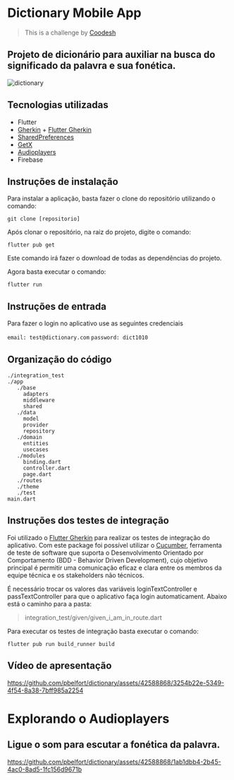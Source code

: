 # Dictionary Mobile App

> This is a challenge by [Coodesh](https://coodesh.com/)

## Projeto de dicionário para auxiliar na busca do significado da palavra e sua fonética.
![dictionary](https://github.com/pbelfort/dictionary/assets/42588868/1bdc5736-7977-46f7-9167-f50a41dc216f)

## Tecnologias utilizadas

- Flutter
- [Gherkin](https://medium.com/brasilflutter/flutter-gherkin-criando-automa%C3%A7%C3%B5es-de-teste-de-uma-forma-mais-simples-43f9da4f47e5) + [Flutter Gherkin](https://pub.dev/packages/flutter_gherkin)
- [SharedPreferences](https://pub.dev/packages/shared_preferences)
- [GetX](https://pub.dev/packages/get)
- [Audioplayers](https://pub.dev/packages/audioplayers)
- Firebase

## Instruções de instalação

Para instalar a aplicação, basta fazer o clone do repositório utilizando o comando:

```git clone [repositorio]```

Após clonar o repositório, na raiz do projeto, digite o comando:

```flutter pub get```

Este comando irá fazer o download de todas as dependências do projeto.

Agora basta executar o comando:

```flutter run```

## Instruções de entrada

Para fazer o login no aplicativo use as seguintes credenciais

```email: test@dictionary.com```
```password: dict1010```

## Organização do código

```
./integration_test
./app
   ./base
	 adapters
	 middleware
	 shared
   ./data
	 model
	 provider
	 repository
   ./domain
	 entities
	 usecases
   ./modules
	 binding.dart
	 controller.dart
	 page.dart
   ./routes
   ./theme
   ./test   
main.dart
```

## Instruções dos testes de integração

Foi utilizado o [Flutter Gherkin](https://pub.dev/packages/flutter_gherkin) para realizar os testes de integração do aplicativo. Com este package foi possível utilizar o [Cucumber](https://cucumber.io/docs/cucumber/), ferramenta de teste de software que suporta o Desenvolvimento Orientado por Comportamento (BDD - Behavior Driven Development), cujo objetivo principal é permitir uma comunicação eficaz e clara entre os membros da equipe técnica e os stakeholders não técnicos.

É necessário trocar os valores das variáveis loginTextController e passTextController para que o aplicativo faça login automaticament. Abaixo está o caminho para a pasta:

> integration_test/given/given_i_am_in_route.dart

Para executar os testes de integração basta executar o comando:

```flutter pub run build_runner build```

## Vídeo de apresentação

https://github.com/pbelfort/dictionary/assets/42588868/3254b22e-5349-4f54-8a38-7bff985a2254

# Explorando o Audioplayers
## Ligue o som para escutar a fonética da palavra.

https://github.com/pbelfort/dictionary/assets/42588868/1ab1dbb4-2b45-4ac0-8ad5-1fc156d9671b
